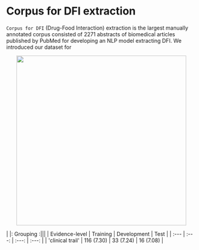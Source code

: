 # Corpus for DFI extraction

`Corpus for DFI` (Drug-Food Interaction) extraction is the largest manually annotated corpus consisted of 2271 abstracts of biomedical articles published by PubMed for developing an NLP model extracting DFI. We introduced our dataset for  

<p align="center"><img src= 'https://user-images.githubusercontent.com/75958220/104395745-c1321780-558c-11eb-9121-2fa7895c56ff.png' width='450' height='450'></p>


|             |:          Grouping           :|||
| Evidence-level | Training |  Development | Test |
|    :---   |    :---:   |    :---:   |    :---:   |
|  'clinical trail' |  116 (7.30) |  33 (7.24) |  16 (7.08) |
